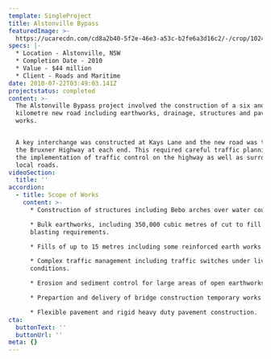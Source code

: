 ```yaml
---
template: SingleProject
title: Alstonville Bypass
featuredImage: >-
  https://ucarecdn.com/cd8a2b40-5f2e-46e3-a53c-b2fe6a3d16c2/-/crop/1024x448/0,184/-/preview/-/enhance/50/
specs: |-
  * Location - Alstonville, NSW
  * Completion Date - 2010
  * Value - $44 million
  * Client - Roads and Maritime
date: 2010-07-22T03:49:03.141Z
projectstatus: completed
content: >-
  The Alstonville Bypass project involved the construction of a six and half
  kilometre new road including earthworks, drainage, structures and pavement
  works. 


  A key interchange was constructed at Kays Lane and the new road was tied-in to
  the Bruxner Highway at each end. This required careful traffic planning and
  the implementation of traffic control on the highway as well as surrounding
  local roads.
videoSection:
  title: ''
accordion:
  - title: Scope of Works
    content: >-
      * Construction of structures including Bebo arches over water courses. 

      * Bulk earthworks, including 350,000 cubic metres of cut to fill with
      blasting requirements. 

      * Fills of up to 15 metres including some reinforced earth works 

      * Complex traffic management including traffic switches under live traffic
      conditions. 

      * Erosion and sediment control for large areas of open earthworks

      * Prepartion and delivery of bridge construction temporary works 

      * Flexible pavement and rigid heavy duty pavement construction.
cta:
  buttonText: ''
  buttonUrl: ''
meta: {}
---
```


